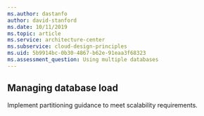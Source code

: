 ```yaml
---
ms.author: dastanfo
author: david-stanford
ms.date: 10/11/2019
ms.topic: article
ms.service: architecture-center
ms.subservice: cloud-design-principles
ms.uid: 5b9914bc-0b30-4867-b62e-91eaa3f68323
ms.assessment_question: Using multiple databases
---
```

## Managing database load


Implement partitioning guidance to meet scalability requirements.